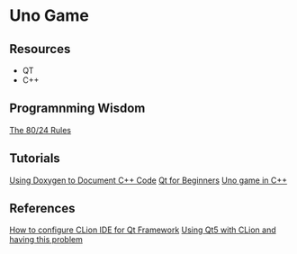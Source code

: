 # Uno Game

## Resources
- QT
- C++

## Programnming Wisdom
[The 80/24 Rules](https://blog.ploeh.dk/2019/11/04/the-80-24-rule/)

## Tutorials
[Using Doxygen to Document C++ Code](http://www.doxygen.nl/manual/install.html)
[Qt for Beginners](https://wiki.qt.io/Qt_for_Beginners)
[Uno game in C++](https://www.daniweb.com/programming/software-development/threads/477707/c-uno-game-help)

## References
[How to configure CLion IDE for Qt Framework](https://stackoverflow.com/questions/30235175/how-to-configure-clion-ide-for-qt-framework)
[Using Qt5 with CLion and having this problem](https://forum.qt.io/topic/101584/using-qt5-with-clion-and-having-this-problem)
